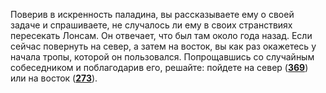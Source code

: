 Поверив в искренность паладина, вы рассказываете ему о своей задаче и спрашиваете, не случалось ли ему в своих странствиях пересекать Лонсам. Он отвечает, что был там около года назад. Если сейчас повернуть на север, а затем на восток, вы как раз окажетесь у начала тропы, которой он пользовался. Попрощавшись со случайным собеседником и поблагодарив его, решайте: пойдете на север ([**369**](#n_369)) или на восток ([**273**](#n_273)).

